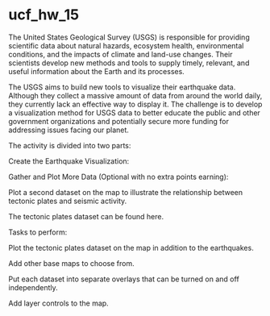 # ucf_hw_15


The United States Geological Survey (USGS) is responsible for providing scientific data about natural hazards, ecosystem health, environmental conditions, and the impacts of climate and land-use changes. Their scientists develop new methods and tools to supply timely, relevant, and useful information about the Earth and its processes.

The USGS aims to build new tools to visualize their earthquake data. Although they collect a massive amount of data from around the world daily, they currently lack an effective way to display it. The challenge is to develop a visualization method for USGS data to better educate the public and other government organizations and potentially secure more funding for addressing issues facing our planet.

The activity is divided into two parts:

Create the Earthquake Visualization:

Gather and Plot More Data (Optional with no extra points earning):

Plot a second dataset on the map to illustrate the relationship between tectonic plates and seismic activity.

The tectonic plates dataset can be found here.

Tasks to perform:

Plot the tectonic plates dataset on the map in addition to the earthquakes.

Add other base maps to choose from.

Put each dataset into separate overlays that can be turned on and off independently.

Add layer controls to the map.
